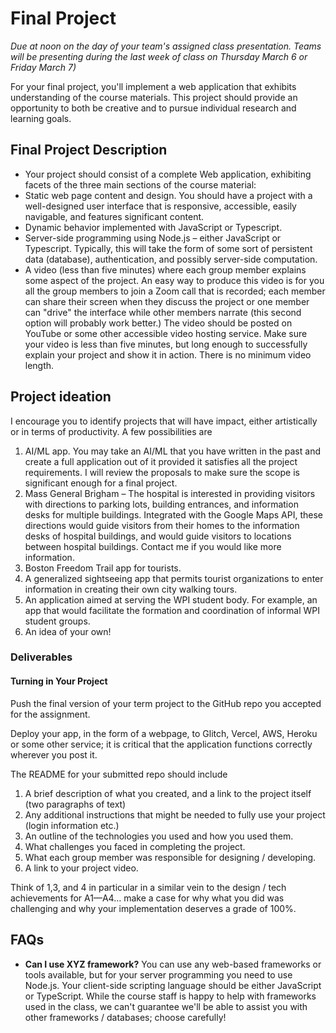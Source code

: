 # Final Project
*Due at noon on the day of your team's assigned class presentation. Teams will be presenting
during the last week of class on Thursday March 6 or Friday March 7)*

For your final project, you'll implement a web application that exhibits understanding of the course materials.
This project should provide an opportunity to both be creative and to pursue individual research and learning goals.

## Final Project Description
- Your project should consist of a complete Web application, exhibiting facets of the three main sections of the course material:
- Static web page content and design. You should have a project with a well-designed user interface that is responsive, accessible, easily navigable, and features significant content.
- Dynamic behavior implemented with JavaScript or Typescript.
- Server-side programming using Node.js – either JavaScript or Typescript. Typically, this will take the form of some sort of persistent data (database), authentication, and possibly server-side computation.
- A video (less than five minutes) where each group member explains some aspect of the project. An easy way to produce this video is for you all the group members to join a Zoom call that is recorded; each member can share their screen when they discuss the project or one member can "drive" the interface while other members narrate (this second option will probably work better.) The video should be posted on YouTube or some other accessible video hosting service. Make sure your video is less than five minutes, but long enough to successfully explain your project and show it in action. There is no minimum video length.

## Project ideation
I encourage you to identify projects that will have impact, either artistically or in terms of productivity. A few possibilities are
1.	AI/ML app. You may take an AI/ML that you have written in the past and create a full application out of it provided it satisfies all the project requirements. I will review the proposals to make sure the scope is significant enough for a final project.
2.	Mass General Brigham – The hospital is interested in providing visitors with directions to parking lots, building entrances, and information desks for multiple buildings. Integrated with the Google Maps API, these directions would guide visitors from their homes to the information desks of hospital buildings, and would guide visitors to locations between hospital buildings. Contact me if you would like more information.
3.	Boston Freedom Trail app for tourists.
4.	A generalized sightseeing app that permits tourist organizations to enter information in creating their own city walking tours.
5.	An application aimed at serving the WPI student body. For example, an app that would facilitate the formation and coordination of informal WPI student groups.
6.	An idea of your own!


### Deliverables


#### Turning in Your Project
Push the final version of your term project to the GitHub repo you accepted for the assignment. 

Deploy your app, in the form of a webpage, to Glitch, Vercel, AWS, Heroku or some other service; it is critical that the application functions correctly wherever you post it.

The README for your submitted repo should include

1. A brief description of what you created, and a link to the project itself (two paragraphs of text)
2. Any additional instructions that might be needed to fully use your project (login information etc.)
3. An outline of the technologies you used and how you used them.
4. What challenges you faced in completing the project.
5. What each group member was responsible for designing / developing.
6. A link to your project video.

Think of 1,3, and 4 in particular in a similar vein to the design / tech achievements for A1—A4… make a case for why what you did was challenging and why your implementation deserves a grade of 100%.

## FAQs

- **Can I use XYZ framework?** You can use any web-based frameworks or tools available, but for your server programming you need to use Node.js. Your client-side scripting language should be either JavaScript or TypeScript. While the course staff is happy to help with frameworks used in the class, we can't guarantee we'll be able to assist you with other frameworks / databases; choose carefully!

